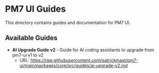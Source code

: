 # PM7 UI Guides

This directory contains guides and documentation for PM7 UI.

## Available Guides

- **AI Upgrade Guide v2** - Guide for AI coding assistants to upgrade from pm7-ui v1 to v2
  - URL: https://raw.githubusercontent.com/patrickmast/pm7-ui/main/packages/core/src/guides/ai-upgrade-v2.md